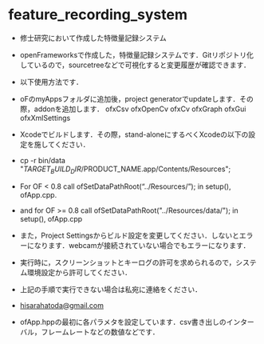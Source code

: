 # feature_recording_system
* 修士研究において作成した特徴量記録システム
* openFrameworksで作成した，特徴量記録システムです．Gitリポジトリ化しているので，sourcetreeなどで可視化すると変更履歴が確認できます．
* 以下使用方法です．
* oFのmyAppsフォルダに追加後，project generatorでupdateします．その際，addonを追加します．
 ofxCsv
 ofxOpenCv
 ofxCv
 ofxGraph
 ofxGui
 ofxXmlSettings
* Xcodeでビルドします．その際，stand-aloneにするべくXcodeの以下の設定を施してください．

* cp -r bin/data "$TARGET_BUILD_DIR/$PRODUCT_NAME.app/Contents/Resources";
* For OF < 0.8 call ofSetDataPathRoot(“../Resources/”); in setup(), ofApp.cpp.
* and for OF >= 0.8 call ofSetDataPathRoot("../Resources/data/"); in setup(), ofApp.cpp

* また，Project Settingsからビルド設定を変更してください．しないとエラーになります．webcamが接続されていない場合でもエラーになります．
* 実行時に，スクリーンショットとキーログの許可を求められるので，システム環境設定から許可してください．
* 上記の手順で実行できない場合は私宛に連絡をください．
* hisarahatoda@gmail.com

* ofApp.hppの最初に各パラメタを設定しています．csv書き出しのインターバル，フレームレートなどの数値などです．
